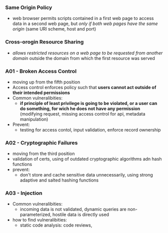 ### Same Origin Policy
- web browser permits scripts contained in a first web page to access data in a second web page, but _only if both web pages have the same origin_ (same URI scheme, host and port)

### Cross-orogin Resource Sharing
- _allows restricted resources on a web page to be requested from another domain_ outside the domain from which the first resource was served

### A01 - Broken Access Control
- moving up from the fifth position
- Access control enforces policy such that **users cannot act outside of their intended permissions**
- Common vulneralibities:
	- __if principle of least privilege is going to be violated, or a user can do something, for wich he does not have any permission__ (modifying request, missing access control for api, metadata manipulation)
- Prevent:
	- testing for access contol, input validation, enforce record ownership

### A02 - Cryptographic Failures
- moving from the third position
- validation of certs, using of outdated cryptographic algorithms adn hash functions
- prevent:
	- don't store and cache sensitive data unnecessarily, using strong adaptive and salted hashing functions

### A03 - Injection
- Common vulneralibities: 
	- incoming data is not validated, dynamic queries are non-parameterized, hostile data is directly used
- how to find vulneralibities:
	- static code analysis: code reviews,